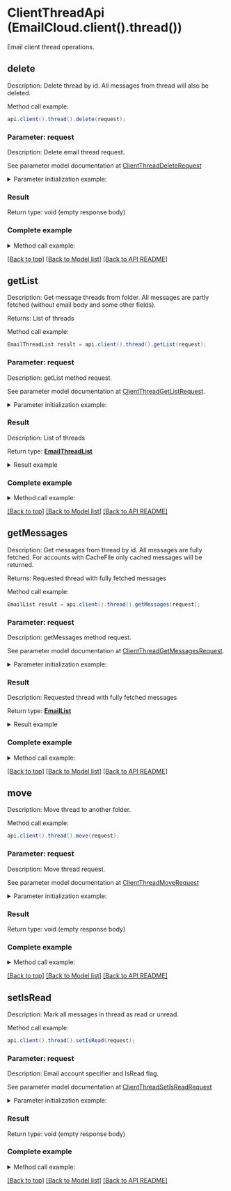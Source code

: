 # ClientThreadApi (EmailCloud.client().thread())

Email client thread operations.

<a name="delete"></a>
## delete

Description: Delete thread by id. All messages from thread will also be deleted.             


Method call example:
```java
api.client().thread().delete(request);
```

### Parameter: request

Description: Delete email thread request.

See parameter model documentation at [ClientThreadDeleteRequest](ClientThreadDeleteRequest.md)

<details>
    <summary>Parameter initialization example:</summary>
    
```java
ClientThreadDeleteRequest request = Models.clientThreadDeleteRequest()
    .folder("INBOX/SubFolder")
    .threadId("5")
    .accountLocation(Models.storageFileLocation()
        .fileName("email.account")
        .storage("First Storage")
        .folderPath("file/location/folder/on/storage")
        .build())
    .build();
```

</details>


### Result

Return type: void (empty response body)

### Complete example

<details>
    <summary>Method call example:</summary>

```java
EmailCloud api = new EmailCloud(clientSecret, clientId);

// Prepare parameters:
ClientThreadDeleteRequest request = Models.clientThreadDeleteRequest()
    .folder("INBOX/SubFolder")
    .threadId("5")
    .accountLocation(Models.storageFileLocation()
        .fileName("email.account")
        .storage("First Storage")
        .folderPath("file/location/folder/on/storage")
        .build())
    .build();

// Call method:
api.client().thread().delete(request);
```

</details>

[[Back to top]](#) [[Back to Model list]](Models.md) [[Back to API README]](README.md)
<a name="getList"></a>
## getList

Description: Get message threads from folder. All messages are partly fetched (without email body and some other fields).             

Returns: List of threads

Method call example:
```java
EmailThreadList result = api.client().thread().getList(request);
```


### Parameter: request

Description: getList method request.

See parameter model documentation at [ClientThreadGetListRequest](ClientThreadGetListRequest.md).

<details>
    <summary>Parameter initialization example:</summary>

```java
ClientThreadGetListRequest request = Models.clientThreadGetListRequest()
    .folder("INBOX/SubFolder")
    .account("email.account")
    .storage("First Storage")
    .accountStorageFolder("email/account/location/on/storage")
    .build();
```

</details>

### Result

Description: List of threads

Return type: [**EmailThreadList**](EmailThreadList.md)

<details>
    <summary>Result example</summary>

```java
result = Models.emailThreadList()
    .value(Arrays.<EmailThread>asList(
        Models.emailThread()
            .id("123")
            .subject("Some email subject")
            .messages(Arrays.<EmailDto>asList(
                Models.emailDto()
                    .date(Calendar.getInstance().getTime())
                    .from(Models.mailAddress()
                        .address("from@aspose.com")
                        .build())
                    .messageId("1")
                    .subject("Some email subject")
                    .to(Arrays.<MailAddress>asList(
                        Models.mailAddress()
                            .address("to@aspose.com")
                            .build()))
                    .build(),
                Models.emailDto()
                    .date(Calendar.getInstance().getTime())
                    .from(Models.mailAddress()
                        .address("from@aspose.com")
                        .build())
                    .messageId("3")
                    .subject("Re: Some email subject")
                    .to(Arrays.<MailAddress>asList(
                        Models.mailAddress()
                            .address("to@aspose.com")
                            .build()))
                    .build()))
            .build()))
    .build();
```
</details>

### Complete example

<details>
    <summary>Method call example:</summary>

```java
EmailCloud api = new EmailCloud(clientSecret, clientId);

// Prepare parameters:
ClientThreadGetListRequest request = Models.clientThreadGetListRequest()
    .folder("INBOX/SubFolder")
    .account("email.account")
    .storage("First Storage")
    .accountStorageFolder("email/account/location/on/storage")
    .build();

// Call method:
EmailThreadList result = api.client().thread().getList(request);

// Result example:
result = Models.emailThreadList()
    .value(Arrays.<EmailThread>asList(
        Models.emailThread()
            .id("123")
            .subject("Some email subject")
            .messages(Arrays.<EmailDto>asList(
                Models.emailDto()
                    .date(Calendar.getInstance().getTime())
                    .from(Models.mailAddress()
                        .address("from@aspose.com")
                        .build())
                    .messageId("1")
                    .subject("Some email subject")
                    .to(Arrays.<MailAddress>asList(
                        Models.mailAddress()
                            .address("to@aspose.com")
                            .build()))
                    .build(),
                Models.emailDto()
                    .date(Calendar.getInstance().getTime())
                    .from(Models.mailAddress()
                        .address("from@aspose.com")
                        .build())
                    .messageId("3")
                    .subject("Re: Some email subject")
                    .to(Arrays.<MailAddress>asList(
                        Models.mailAddress()
                            .address("to@aspose.com")
                            .build()))
                    .build()))
            .build()))
    .build();

```

</details>

[[Back to top]](#) [[Back to Model list]](Models.md) [[Back to API README]](README.md)

<a name="getMessages"></a>
## getMessages

Description: Get messages from thread by id. All messages are fully fetched. For accounts with CacheFile only cached messages will be returned.             

Returns: Requested thread with fully fetched messages

Method call example:
```java
EmailList result = api.client().thread().getMessages(request);
```


### Parameter: request

Description: getMessages method request.

See parameter model documentation at [ClientThreadGetMessagesRequest](ClientThreadGetMessagesRequest.md).

<details>
    <summary>Parameter initialization example:</summary>

```java
ClientThreadGetMessagesRequest request = Models.clientThreadGetMessagesRequest()
    .threadId("5")
    .account("email.account")
    .folder("INBOX")
    .storage("First Storage")
    .accountStorageFolder("email/account/location/on/storage")
    .build();
```

</details>

### Result

Description: Requested thread with fully fetched messages

Return type: [**EmailList**](EmailList.md)

<details>
    <summary>Result example</summary>

```java
result = ;
```
</details>

### Complete example

<details>
    <summary>Method call example:</summary>

```java
EmailCloud api = new EmailCloud(clientSecret, clientId);

// Prepare parameters:
ClientThreadGetMessagesRequest request = Models.clientThreadGetMessagesRequest()
    .threadId("5")
    .account("email.account")
    .folder("INBOX")
    .storage("First Storage")
    .accountStorageFolder("email/account/location/on/storage")
    .build();

// Call method:
EmailList result = api.client().thread().getMessages(request);

// Result example:
result = ;

```

</details>

[[Back to top]](#) [[Back to Model list]](Models.md) [[Back to API README]](README.md)

<a name="move"></a>
## move

Description: Move thread to another folder.             


Method call example:
```java
api.client().thread().move(request);
```

### Parameter: request

Description: Move thread request.

See parameter model documentation at [ClientThreadMoveRequest](ClientThreadMoveRequest.md)

<details>
    <summary>Parameter initialization example:</summary>
    
```java
ClientThreadMoveRequest request = Models.clientThreadMoveRequest()
    .destinationFolder("INBOX/SubFolder")
    .sourceFolder("INBOX")
    .threadId("5")
    .accountLocation(Models.storageFileLocation()
        .fileName("email.account")
        .storage("First Storage")
        .folderPath("file/location/folder/on/storage")
        .build())
    .build();
```

</details>


### Result

Return type: void (empty response body)

### Complete example

<details>
    <summary>Method call example:</summary>

```java
EmailCloud api = new EmailCloud(clientSecret, clientId);

// Prepare parameters:
ClientThreadMoveRequest request = Models.clientThreadMoveRequest()
    .destinationFolder("INBOX/SubFolder")
    .sourceFolder("INBOX")
    .threadId("5")
    .accountLocation(Models.storageFileLocation()
        .fileName("email.account")
        .storage("First Storage")
        .folderPath("file/location/folder/on/storage")
        .build())
    .build();

// Call method:
api.client().thread().move(request);
```

</details>

[[Back to top]](#) [[Back to Model list]](Models.md) [[Back to API README]](README.md)
<a name="setIsRead"></a>
## setIsRead

Description: Mark all messages in thread as read or unread.             


Method call example:
```java
api.client().thread().setIsRead(request);
```

### Parameter: request

Description: Email account specifier and IsRead flag.

See parameter model documentation at [ClientThreadSetIsReadRequest](ClientThreadSetIsReadRequest.md)

<details>
    <summary>Parameter initialization example:</summary>
    
```java
ClientThreadSetIsReadRequest request = Models.clientThreadSetIsReadRequest()
    .isRead(true)
    .folder("INBOX")
    .threadId("5")
    .accountLocation(Models.storageFileLocation()
        .fileName("email.account")
        .storage("First Storage")
        .folderPath("file/location/folder/on/storage")
        .build())
    .build();
```

</details>


### Result

Return type: void (empty response body)

### Complete example

<details>
    <summary>Method call example:</summary>

```java
EmailCloud api = new EmailCloud(clientSecret, clientId);

// Prepare parameters:
ClientThreadSetIsReadRequest request = Models.clientThreadSetIsReadRequest()
    .isRead(true)
    .folder("INBOX")
    .threadId("5")
    .accountLocation(Models.storageFileLocation()
        .fileName("email.account")
        .storage("First Storage")
        .folderPath("file/location/folder/on/storage")
        .build())
    .build();

// Call method:
api.client().thread().setIsRead(request);
```

</details>

[[Back to top]](#) [[Back to Model list]](Models.md) [[Back to API README]](README.md)
